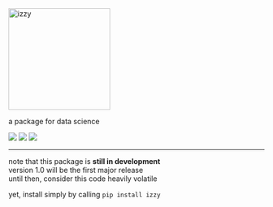 
<img src="izzy.svg" alt="izzy" height="200px">

a package for data science

<span style="white-space: nowrap;">
    <a href="https://pypi.org/project/izzy/"><img src="https://img.shields.io/pypi/v/izzy" /></a>
    <a href="https://travis-ci.com/github/LockhartLab/izzy"><img src="https://img.shields.io/travis/com/lockhartlab/izzy/master" /></a>
    <a href="https://codecov.io/gh/LockhartLab/izzy"><img src="https://img.shields.io/codecov/c/github/lockhartlab/izzy/master" /></a>
</span>

<!--*dev:*  
<nobr><img src="https://img.shields.io/travis/com/lockhartlab/izzy/dev"  alt="build-status-dev"/></nobr>
<nobr><img src="https://img.shields.io/codecov/c/github/lockhartlab/izzy/dev" alt="coverage-dev"/></nobr>
-->
<hr>

note that this package is **still in development**  
version 1.0 will be the first major release  
until then, consider this code heavily volatile

yet, install simply by calling ```pip install izzy```

